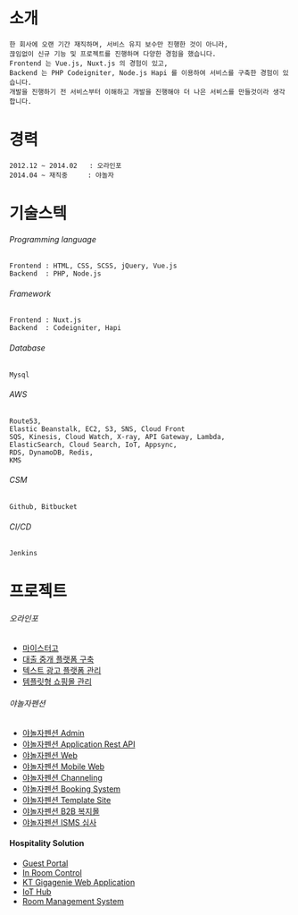 # 소개
```
한 회사에 오랜 기간 재직하며, 서비스 유지 보수만 진행한 것이 아니라,
끊임없이 신규 기능 및 프로젝트를 진행하며 다양한 경험을 했습니다.
Frontend 는 Vue.js, Nuxt.js 의 경험이 있고,
Backend 는 PHP Codeigniter, Node.js Hapi 를 이용하여 서비스를 구축한 경험이 있습니다.
개발을 진행하기 전 서비스부터 이해하고 개발을 진행해야 더 나은 서비스를 만들것이라 생각합니다.
```
# 경력
```
2012.12 ~ 2014.02   : 오라인포  
2014.04 ~ 재직중     : 야놀자 
```
# 기술스텍
###### Programming language
```
Frontend : HTML, CSS, SCSS, jQuery, Vue.js
Backend  : PHP, Node.js
```
###### Framework
```
Frontend : Nuxt.js
Backend  : Codeigniter, Hapi
```
###### Database
```
Mysql
```
###### AWS
```
Route53,    
Elastic Beanstalk, EC2, S3, SNS, Cloud Front
SQS, Kinesis, Cloud Watch, X-ray, API Gateway, Lambda,
ElasticSearch, Cloud Search, IoT, Appsync,
RDS, DynamoDB, Redis,
KMS
```
###### CSM
```
Github, Bitbucket
```
###### CI/CD
```
Jenkins
```
# 프로젝트
###### 오라인포
- [마이스터고](https://github.com/KimYoungWoong/intro/blob/master/oarainfo.md#%EB%A7%88%EC%9D%B4%EC%8A%A4%ED%84%B0%EA%B3%A0)
- [대출 중개 플랫폼 구축](https://github.com/KimYoungWoong/intro/blob/master/oarainfo.md#%EB%8C%80%EC%B6%9C-%EC%A4%91%EA%B0%9C-%ED%94%8C%EB%9E%AB%ED%8F%BC-%EA%B5%AC%EC%B6%95)
- [텍스트 광고 플랫폼 관리](https://github.com/KimYoungWoong/intro/blob/master/oarainfo.md#%ED%85%8D%EC%8A%A4%ED%8A%B8-%EA%B4%91%EA%B3%A0-%ED%94%8C%EB%9E%AB%ED%8F%BC-%EA%B4%80%EB%A6%AC)
- [템플릿형 쇼핑몰 관리](https://github.com/KimYoungWoong/intro/blob/master/oarainfo.md#%ED%85%9C%ED%94%8C%EB%A6%BF%ED%98%95-%EC%87%BC%ED%95%91%EB%AA%B0-%EA%B4%80%EB%A6%AC)

###### 야놀자펜션
- [야놀자펜션 Admin](https://github.com/KimYoungWoong/intro/blob/master/pension.md#%EC%95%BC%EB%86%80%EC%9E%90%ED%8E%9C%EC%85%98-admin)
- [야놀자펜션 Application Rest API](https://github.com/KimYoungWoong/intro/blob/master/pension.md#%EC%95%BC%EB%86%80%EC%9E%90%ED%8E%9C%EC%85%98-application-rest-api)
- [야놀자펜션 Web](https://github.com/KimYoungWoong/intro/blob/master/pension.md#%EC%95%BC%EB%86%80%EC%9E%90%ED%8E%9C%EC%85%98-web)
- [야놀자펜션 Mobile Web](https://github.com/KimYoungWoong/intro/blob/master/pension.md#%EC%95%BC%EB%86%80%EC%9E%90%ED%8E%9C%EC%85%98-mobile-web)
- [야놀자펜션 Channeling](https://github.com/KimYoungWoong/intro/blob/master/pension.md#%EC%95%BC%EB%86%80%EC%9E%90%ED%8E%9C%EC%85%98-channeling)
- [야놀자펜션 Booking System](https://github.com/KimYoungWoong/intro/blob/master/pension.md#%EC%95%BC%EB%86%80%EC%9E%90%ED%8E%9C%EC%85%98-booking-system)
- [야놀자펜션 Template Site](https://github.com/KimYoungWoong/intro/blob/master/pension.md#%EC%95%BC%EB%86%80%EC%9E%90%ED%8E%9C%EC%85%98-template-site)
- [야놀자펜션 B2B 복지몰](https://github.com/KimYoungWoong/intro/blob/master/pension.md#%EC%95%BC%EB%86%80%EC%9E%90%ED%8E%9C%EC%85%98-%EC%A0%9C%ED%9C%B4%EA%B8%B0%EC%97%85-%EB%B3%B5%EC%A7%80%EB%AA%B0)
- [야놀자펜션 ISMS 심사](https://github.com/KimYoungWoong/intro/blob/master/pension.md#%EC%95%BC%EB%86%80%EC%9E%90%ED%8E%9C%EC%85%98-isms-%EC%8B%AC%EC%82%AC) 

#### Hospitality Solution
- [Guest Portal](https://github.com/KimYoungWoong/intro/blob/master/hospitalitySolution.md#guest-portal)
- [In Room Control](https://github.com/KimYoungWoong/intro/blob/master/hospitalitySolution.md#in-room-control)
- [KT Gigagenie Web Application](https://github.com/KimYoungWoong/intro/blob/master/hospitalitySolution.md#kt-gigagenie-web-application)
- [IoT Hub](https://github.com/KimYoungWoong/intro/blob/master/hospitalitySolution.md#iot-hub)
- [Room Management System](https://github.com/KimYoungWoong/intro/blob/master/hospitalitySolution.md#room-management-system)
